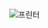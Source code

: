 ![프린터](https://user-images.githubusercontent.com/46267635/79639651-ffe69d00-81c7-11ea-9dd6-fc88e5b9057c.PNG)
